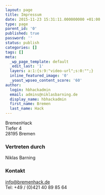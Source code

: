 ```yaml
---
layout: page
title: Impressum
date: 2015-11-23 15:31:11.000000000 +01:00
type: page
parent_id: '0'
published: true
password: ''
status: publish
categories: []
tags: []
meta:
  _wp_page_template: default
  _edit_last: '1'
  layers: a:1:{s:9:"video-url";s:0:"";}
  inline_featured_image: '0'
  _yoast_wpseo_content_score: '60'
author:
  login: hbhackadmin
  email: admins@niklasbarning.de
  display_name: hbhackadmin
  first_name: Bremen
  last_name: Hack
---
```

<p>
				BremenHack<br />
Tiefer 4<br />
28195 Bremen</p>
<h3>Vertreten durch</h3>
<p>Niklas Barning</p>
<h3>Kontakt</h3>
<p><a href="mailto:info@bremenhack.de">info@bremenhack.de</a><br />
Tel: +49 / (0)421 40 89 85 64		</p>
